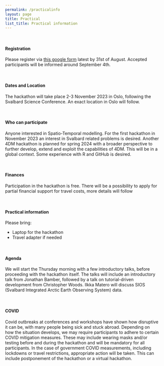 ```yaml
---
permalink: /practicalinfo
layout: page
title: Practical
list_title: Practical information
---
```

<br />

#### Registration
Please register via [this google form](https://docs.google.com/forms/d/e/1FAIpQLSeMP7LZ7i7stw1ObdusBQN47eAsNq5uBur4wyW3e4WvgmE5YQ/viewform?usp=sf_link)
latest by 31st of August. Accepted participants will be informed around September 4th.

<br />

#### Dates and Location
The hackathon will take place 2-3 November 2023 in Oslo, following the Svalbard Science Conference. An exact location in Oslo will follow.

<br />

#### Who can participate
Anyone interested in Spatio-Temporal modelling. For the first hackathon in November 2023 an interest in Svalbard related problems is desired. 
Another 4DM hackathon is planned for spring 2024 with a broader perspective to further develop, extend and exploit the capabilities of 4DM. This will be in a global context.
Some experience with R and GitHub is desired. 

<br />

#### Finances
Participation in the hackathon is free. 
There will be a possibility to apply for partial financial support for travel costs, more details will follow

<br />

#### Practical information
Please bring:
- Laptop for the hackathon
- Travel adapter if needed

<br />


#### Agenda
We will start the Thursday morning with a few introductory talks, before proceeding with the hackathon itself.
The talks will include an introductory talk from Jonathan Bamber, followed by a talk on tutorial-driven development from Christopher Woods. 
Ilkka Matero will discuss SIOS (Svalbard Integrated Arctic Earth Observing System) data.

<br />

#### COVID
Covid outbreaks at conferences and workshops have shown how disruptive it can be, with many people being sick and stuck abroad. 
Depending on how the situation develops, we may require participants to adhere to certain COVID mitigation measures. 
These may include wearing masks and/or testing before and during the hackathon and will be mandatory for all participants.
In the case of government COVID measurements, including lockdowns or travel restrictions, appropriate action will be taken. This can include postponement of the hackathon or a virtual hackathon.